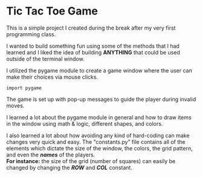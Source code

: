 # Tic Tac Toe Game
This is a simple project I created during the break after my very first programming class.  

I wanted to build something fun using some of the methods that I had learned and I liked the idea of building **ANYTHING** that could be used outside of the terminal window.  

I utilized the pygame module to create a game window where the user can make their choices via mouse clicks.  
```
import pygame
```

The game is set up with pop-up messages to guide the player during invalid moves.

I learned a lot about the pygame module in general and how to draw items in the window using math & logic, different shapes, and colors.

I also learned a lot about how avoiding any kind of hard-coding can make changes very quick and easy.
The "constants.py" file contains all of the elements which dictate the size of the window, the colors, the grid pattern, and even the ***names*** of the players.  
**For instance:** the size of the grid (number of squares) can easily be changed by changing the ***ROW*** and ***COL*** constant.
